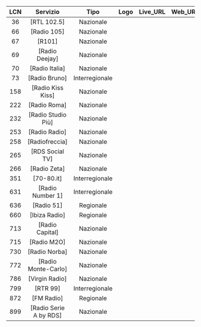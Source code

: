 |LCN|Servizio|Tipo|Logo|Live_URL|Web_URL|
|:-:|:-:|:-:|:-:|:-:|:-:|
|36|[RTL 102.5]|Nazionale||||
|66|[Radio 105]|Nazionale||||
|67|[R101]|Nazionale||||
|69|[Radio Deejay]|Nazionale||||
|70|[Radio Italia]|Nazionale||||
|73|[Radio Bruno]|Interregionale||||
|158|[Radio Kiss Kiss]|Nazionale||||
|222|[Radio Roma]|Nazionale||||
|232|[Radio Studio Più]|Nazionale||||
|253|[Radio Radio]|Nazionale||||
|258|[Radiofreccia]|Nazionale||||
|265|[RDS Social TV]|Nazionale||||
|266|[Radio Zeta]|Nazionale||||
|351|[70-80.it]|Interregionale||||
|631|[Radio Number 1]|Interregionale||||
|636|[Radio 51]|Regionale||||
|660|[Ibiza Radio]|Regionale||||
|713|[Radio Capital]|Nazionale||||
|715|[Radio M2O]|Nazionale||||
|730|[Radio Norba]|Nazionale||||
|772|[Radio Monte-Carlo]|Nazionale||||
|786|[Virgin Radio]|Nazionale||||
|799|[RTR 99]|Interregionale||||
|872|[FM Radio]|Regionale||||
|899|[Radio Serie A by RDS]|Nazionale||||
